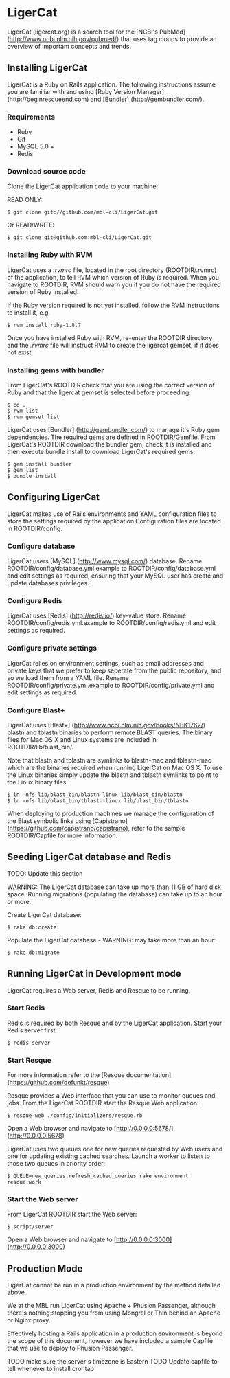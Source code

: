 LigerCat
========

LigerCat (ligercat.org) is a search tool for the [NCBI's PubMed] (http://www.ncbi.nlm.nih.gov/pubmed/) that uses tag clouds to provide an overview of important concepts and trends.


Installing LigerCat
-------------------

LigerCat is a Ruby on Rails application. The following instructions assume you are familiar with and using [Ruby Version Manager] (http://beginrescueend.com) and [Bundler] (http://gembundler.com/).

### Requirements

* Ruby
* Git
* MySQL 5.0 +
* Redis

### Download source code

Clone the LigerCat application code to your machine:

READ ONLY:

    $ git clone git://github.com/mbl-cli/LigerCat.git

Or READ/WRITE:

    $ git clone git@github.com:mbl-cli/LigerCat.git

### Installing Ruby with RVM

LigerCat uses a _.rvmrc_ file, located in the root directory (ROOTDIR/.rvmrc) of the application, to tell RVM which version of Ruby is required. When you navigate to ROOTDIR, RVM should warn you if you do not have the required version of Ruby installed.

If the Ruby version required is not yet installed, follow the RVM instructions to install it, e.g.

    $ rvm install ruby-1.8.7

Once you have installed Ruby with RVM, re-enter the ROOTDIR directory and the _.rvmrc_ file will instruct RVM to create the ligercat gemset, if it does not exist.

### Installing gems with bundler

From LigerCat's ROOTDIR check that you are using the correct version of Ruby and that the ligercat gemset is selected before proceeding:

    $ cd .
    $ rvm list
    $ rvm gemset list

LigerCat uses [Bundler] (http://gembundler.com/) to manage it's Ruby gem dependencies. The required gems are defined in ROOTDIR/Gemfile. From LigerCat's ROOTDIR download the bundler gem, check it is installed and then execute bundle install to download LigerCat's required gems:

    $ gem install bundler
    $ gem list
    $ bundle install


Configuring LigerCat
--------------------

LigerCat makes use of Rails environments and YAML configuration files to store the settings required by the application.Configuration files are located in ROOTDIR/config.

### Configure database

LigerCat users [MySQL] (http://www.mysql.com/) database. Rename ROOTDIR/config/database.yml.example to ROOTDIR/config/database.yml and edit settings as required, ensuring that your MySQL user has create and update databases privileges.

### Configure Redis

LigerCat uses [Redis] (http://redis.io/) key-value store. Rename ROOTDIR/config/redis.yml.example to ROOTDIR/config/redis.yml and edit settings as required.

### Configure private settings

LigerCat relies on environment settings, such as email addresses and private keys that we prefer to keep seperate from the public repository, and so we load them from a YAML file. Rename ROOTDIR/config/private.yml.example to ROOTDIR/config/private.yml and edit settings as required.

### Configure Blast+

LigerCat uses [Blast+] (http://www.ncbi.nlm.nih.gov/books/NBK1762/) blastn and tblastn binaries to perform remote BLAST queries. The binary files for Mac OS X and Linux systems are included in ROOTDIR/lib/blast\_bin/.

Note that blastn and tblastn are symlinks to blastn-mac and tblastn-mac which are the binaries required when running LigerCat on Mac OS X. To use the Linux binaries simply update the blastn and tblastn symlinks to point to the Linux binary files.

    $ ln -nfs lib/blast_bin/blastn-linux lib/blast_bin/blastn
    $ ln -nfs lib/blast_bin/tblastn-linux lib/blast_bin/tblastn

When deploying to production machines we manage the configuration of the Blast symbolic links using [Capistrano] (https://github.com/capistrano/capistrano), refer to the sample ROOTDIR/Capfile for more information.


Seeding LigerCat database and Redis
-----------------------------------

TODO: Update this section

WARNING: The LigerCat database can take up more than 11 GB of hard disk space. Running migrations (populating the database) can take up to an hour or more.

Create LigerCat database:

    $ rake db:create

Populate the LigerCat database - WARNING: may take more than an hour:

    $ rake db:migrate


Running LigerCat in Development mode
------------------------------------

LigerCat requires a Web server, Redis and Resque to be running.

### Start Redis

Redis is required by both Resque and by the LigerCat application. Start your Redis server first:

    $ redis-server

### Start Resque

For more information refer to the [Resque documentation] (https://github.com/defunkt/resque)

Resque provides a Web interface that you can use to monitor queues and jobs. From the LigerCat ROOTDIR start the Resque Web application:

    $ resque-web ./config/initializers/resque.rb

Open a Web browser and navigate to [http://0.0.0.0:5678/] (http://0.0.0.0:5678)

LigerCat uses two queues one for new queries requested by Web users and one for updating existing cached searches. Launch a worker to listen to those two queues in priority order:

    $ QUEUE=new_queries,refresh_cached_queries rake environment resque:work

### Start the Web server

From LigerCat ROOTDIR start the Web server:

    $ script/server

Open a Web browser and navigate to [http://0.0.0.0:3000] (http://0.0.0.0:3000)


Production Mode
---------------

LigerCat cannot be run in a production environment by the method detailed above.

We at the MBL run LigerCat using Apache + Phusion Passenger, although there's nothing stopping you from using Mongrel or Thin behind an Apache or Nginx proxy.

Effectively hosting a Rails application in a production environment is beyond the scope of this document, however we have included a sample Capfile that we use to deploy to Phusion Passenger.


TODO make sure the server's timezone is Eastern 
TODO Update capfile to tell whenever to install crontab
